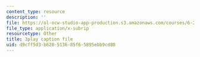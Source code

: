 ```yaml
---
content_type: resource
description: ''
file: https://ol-ocw-studio-app-production.s3.amazonaws.com/courses/6-262-discrete-stochastic-processes-spring-2011/d9cff5d3b628513685f65895ebb9cd80_hzJpaNcAoko.vtt
file_type: application/x-subrip
resourcetype: Other
title: 3play caption file
uid: d9cff5d3-b628-5136-85f6-5895ebb9cd80
---
```

